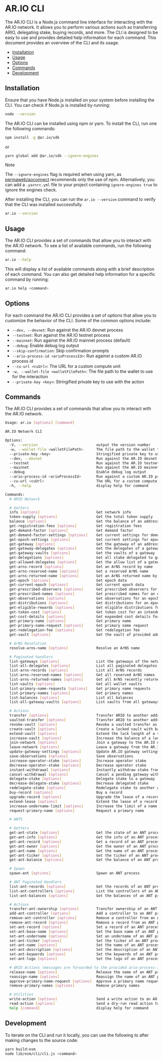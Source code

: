 # AR.IO CLI

The AR.IO CLI is a Node.js command line interface for interacting with the AR.IO network. It allows you to perform various actions such as transferring ARIO, delegating stake, buying records, and more. The CLI is designed to be easy to use and provides detailed help information for each command. This document provides an overview of the CLI and its usage.

<!-- toc -->

- [Installation](#installation)
- [Usage](#usage)
- [Options](#options)
- [Commands](#commands)
- [Development](#development)

<!-- tocstop -->

## Installation

Ensure that you have Node.js installed on your system before installing the CLI. You can check if Node.js is installed by running:

```bash
node --version
```

The AR.IO CLI can be installed using npm or yarn. To install the CLI, run one the following commands:

```bash
npm install -g @ar.io/sdk
```

or

```bash
yarn global add @ar.io/sdk --ignore-engines
```

> [!NOTE]
> The `--ignore-engines` flag is required when using yarn, as [permaweb/aoconnect] recommends only the use of npm. Alternatively, you can add a `.yarnrc.yml` file to your project containing `ignore-engines true` to ignore the engines check.

After installing the CLI, you can run the `ar.io --version` command to verify that the CLI was installed successfully.

```bash
ar.io --version
```

## Usage

The AR.IO CLI provides a set of commands that allow you to interact with the AR.IO network. To see a list of available commands, run the following command:

```bash
ar.io --help
```

This will display a list of available commands along with a brief description of each command. You can also get detailed help information for a specific command by running:

```bash
ar.io help <command>
```

## Options

For each command the AR.IO CLI provides a set of options that allow you to customize the behavior of the CLI. Some of the common options include:

- `--dev, --devnet`: Run against the AR.IO devnet process
- `--testnet`: Run against the AR.IO testnet process
- `--mainnet`: Run against the AR.IO mainnet process (default)
- `--debug`: Enable debug log output
- `--skip-confirmation`: Skip confirmation prompts
- `--ario-process-id <arioProcessId>`: Run against a custom AR.IO process id
- `--cu-url <cuUrl>`: The URL for a custom compute unit
- `-w, --wallet-file <walletFilePath>`: The file path to the wallet to use for the interaction
- `--private-key <key>`: Stringified private key to use with the action

## Commands

The AR.IO CLI provides a set of commands that allow you to interact with the AR.IO network.

```sh
Usage: ar.io [options] [command]

AR.IO Network CLI

Options:
  -V, --version                           output the version number
  -w, --wallet-file <walletFilePath>      The file path to the wallet to use for the interaction
  --private-key <key>                     Stringified private key to use with the action
  --dev, --devnet                         Run against the AR.IO devnet process
  --testnet                               Run against the AR.IO testnet process
  --mainnet                               Run against the AR.IO mainnet process
  --debug                                 Enable debug log output
  --ario-process-id <arioProcessId>       Run against a custom AR.IO process id
  --cu-url <cuUrl>                        The URL for a custom compute unit
  -h, --help                              display help for command

Commands:
  # ARIO Network

  # Getters
  info [options]                          Get network info
  token-supply [options]                  Get the total token supply
  balance [options]                       Get the balance of an address
  get-registration-fees [options]         Get registration fees
  get-demand-factor [options]             Get demand factor
  get-demand-factor-settings [options]    Get current settings for demand factor
  get-epoch-settings [options]            Get current settings for epochs
  get-gateway [options]                   Get the gateway of an address
  get-gateway-delegates [options]         Get the delegates of a gateway
  get-gateway-vaults [options]            Get the vaults of a gateway
  get-delegations [options]               Get all stake delegated to gateways from this address
  get-allowed-delegates [options]         Get the allow list of a gateway delegate
  get-arns-record [options]               Get an ArNS record by name
  get-arns-reserved-name [options]        Get a reserved ArNS name
  get-arns-returned-name [options]        Get an ArNS returned name by name
  get-epoch [options]                     Get epoch data
  get-current-epoch [options]             Get current epoch data
  get-prescribed-observers [options]      Get prescribed observers for an epoch
  get-prescribed-names [options]          Get prescribed names for an epoch
  get-observations [options]              Get observations for an epoch
  get-distributions [options]             Get distributions for an epoch
  get-eligible-rewards [options]          Get eligible distributions for an epoch
  get-token-cost [options]                Get token cost for an intended action
  get-cost-details [options]              Get expanded cost details for an intended action
  get-primary-name [options]              Get primary name
  get-primary-name-request [options]      Get primary name request
  get-redelegation-fee [options]          Get redelegation fee
  get-vault [options]                     Get the vault of provided address and vault ID

  # ArNS Resolution
  resolve-arns-name [options]             Resolve an ArNS name

  # Paginated handlers
  list-gateways [options]                 List the gateways of the network
  list-all-delegates [options]            List all paginated delegates from all gateways
  list-arns-records [options]             List all ArNS records
  list-arns-reserved-names [options]      Get all reserved ArNS names
  list-arns-returned-names [options]      Get all ArNS recently returned names
  list-vaults [options]                   Get all wallet vaults
  list-primary-name-requests [options]    Get primary name requests
  list-primary-names [options]            Get primary names
  list-balances [options]                 List all balances
  list-all-gateway-vaults [options]       List vaults from all gateways

  # Actions
  transfer [options]                      Transfer ARIO to another address
  vaulted-transfer [options]              Transfer ARIO to another address into a locked vault
  revoke-vault [options]                  Revoke a vaulted transfer as the controller
  create-vault [options]                  Create a locked vault with balance from the sender
  extend-vault [options]                  Extend the lock length of a vault as the recipient
  increase-vault [options]                Increase the balance of a locked vault as the recipient
  join-network [options]                  Join a gateway to the AR.IO network
  leave-network [options]                 Leave a gateway from the AR.IO network
  update-gateway-settings [options]       Update AR.IO gateway settings
  save-observations [options]             Save observations
  increase-operator-stake [options]       Increase operator stake
  decrease-operator-stake [options]       Decrease operator stake
  instant-withdrawal [options]            Instantly withdraw stake from an existing gateway withdrawal vault
  cancel-withdrawal [options]             Cancel a pending gateway withdrawal vault
  delegate-stake [options]                Delegate stake to a gateway
  decrease-delegate-stake [options]       Decrease delegated stake
  redelegate-stake [options]              Redelegate stake to another gateway
  buy-record [options]                    Buy a record
  upgrade-record [options]                Upgrade the lease of a record to a permabuy
  extend-lease [options]                  Extend the lease of a record
  increase-undername-limit [options]      Increase the limit of a name
  request-primary-name [options]          Request a primary name

  # ANTS

  # Getters
  get-ant-state [options]                 Get the state of an ANT process
  get-ant-info [options]                  Get the info of an ANT process
  get-ant-record [options]                Get a record of an ANT process
  get-ant-owner [options]                 Get the owner of an ANT process
  get-ant-name [options]                  Get the name of an ANT process
  get-ant-ticker [options]                Get the ticker of an ANT process
  get-ant-balance [options]               Get the balance of an ANT process

  # Spawn
  spawn-ant [options]                     Spawn an ANT process

  # ANT Paginated Handlers
  list-ant-records [options]              Get the records of an ANT process
  list-ant-controllers [options]          List the controllers of an ANT process
  list-ant-balances [options]             Get the balances of an ANT process

  # Actions
  transfer-ant-ownership [options]        Transfer ownership of an ANT process
  add-ant-controller [options]            Add a controller to an ANT process
  remove-ant-controller [options]         Remove a controller from an ANT process
  remove-ant-record [options]             Remove a record from an ANT process
  set-ant-record [options]                Set a record of an ANT process. Deprecated: use set-ant-base-name and set-ant-undername
  set-ant-base-name [options]             Set the base name of an ANT process
  set-ant-undername [options]             Set an undername of an ANT process
  set-ant-ticker [options]                Set the ticker of an ANT process
  set-ant-name [options]                  Set the name of an ANT process
  set-ant-description [options]           Set the description of an ANT process
  set-ant-keywords [options]              Set the keywords of an ANT process
  set-ant-logo [options]                  Set the logo of an ANT process

  # ARIO Actions (messages are forwarded to the provided ario-process-id)
  release-name [options]                  Release the name of an ANT process
  reassign-name [options]                 Reassign the name of an ANT process to another ANT process
  approve-primary-name-request [options]  Approve a primary name request
  remove-primary-names [options]          Remove primary names

  # Utilities
  write-action [options]                  Send a write action to an AO Process
  read-action [options]                   Send a dry-run read action to an AO Process
  help [command]                          display help for command
```

## Development

To iterate on the CLI and run it locally, you can use the following to after making changes to the source code:

```bash
yarn build:esm
node lib/esm/cli/cli.js <command>
```

[permaweb/aoconnect]: https://github.com/permaweb/aoconnect
